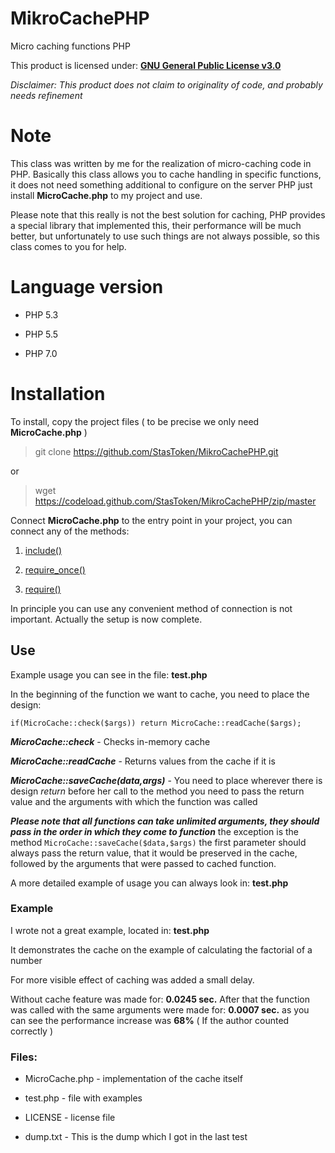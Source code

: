# MikroCachePHP
Micro caching functions PHP

This product is licensed under: **[GNU General Public License v3.0](https://github.com/StasToken/MikroCachePHP/blob/master/LICENSE)**

_Disclaimer: This product does not claim to originality of code, and probably needs refinement_

# Note

This class was written by me for the realization of micro-caching code in PHP. Basically this class allows you to cache handling in specific functions, it does not need something additional to configure on the server PHP just install **MicroCache.php** to my project and use.

Please note that this really is not the best solution for caching, PHP provides a special library that implemented this, their performance will be much better, but unfortunately to use such things are not always possible, so this class comes to you for help.

# Language version

- PHP 5.3

- PHP 5.5

- PHP 7.0

# Installation
To install, copy the project files ( to be precise we only need **MicroCache.php** )
> git clone https://github.com/StasToken/MikroCachePHP.git

or

> wget https://codeload.github.com/StasToken/MikroCachePHP/zip/master

Connect **MicroCache.php** to the entry point in your project, you can connect any of the methods:

1. [include()](http://php.net/manual/en/function.include.php)

2. [require_once()](http://php.net/manual/en/function.require-once.php)

3. [require()](http://php.net/manual/en/function.require.php#function.require)

In principle you can use any convenient method of connection is not important.
Actually the setup is now complete.

## Use

Example usage you can see in the file: **test.php**

In the beginning of the function we want to cache, you need to place the design:

`if(MicroCache::check($args)) return MicroCache::readCache($args);`

**_MicroCache::check_** - Checks in-memory cache

**_MicroCache::readCache_** - Returns values from the cache if it is

**_MicroCache::saveCache($data,$args)_** - You need to place wherever there is design _return_ before her call to the method you need to pass the return value and the arguments with which the function was called

**_Please note that all functions can take unlimited arguments, they should pass in the order in which they come to function_** the exception is the method `MicroCache::saveCache($data,$args)` the first parameter should always pass the return value, that it would be preserved in the cache, followed by the arguments that were passed to cached function.

A more detailed example of usage you can always look in: **test.php**

### Example

I wrote not a great example, located in: **test.php** 

It demonstrates the cache on the example of calculating the factorial of a number 

For more visible effect of caching was added a small delay.

Without cache feature was made for: **0.0245 sec.**
After that the function was called with the same arguments were made for: **0.0007 sec.**
as you can see the performance increase was **68%** ( If the author counted correctly )

### Files:

- MicroCache.php - implementation of the cache itself

- test.php - file with examples

- LICENSE - license file

- dump.txt - This is the dump which I got in the last test
